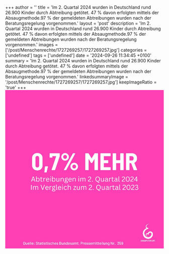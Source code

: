 +++
author = ''
title = 'Im 2. Quartal 2024 wurden in Deutschland rund 26.900 Kinder durch Abtreibung getötet. 47 % davon erfolgten mittels der Absaugmethode.97 % der gemeldeten Abtreibungen wurden nach der Beratungsregelung vorgenommen.'
layout = 'post'
description = 'Im 2. Quartal 2024 wurden in Deutschland rund 26.900 Kinder durch Abtreibung getötet. 47 % davon erfolgten mittels der Absaugmethode.97 % der gemeldeten Abtreibungen wurden nach der Beratungsregelung vorgenommen.'
images = ['/post/Menschenrechte/1727269257/1727269257.jpg']
categories = ['undefined']
tags = ['undefined']
date = '2024-09-26 11:34:45 +0100'
summary = 'Im 2. Quartal 2024 wurden in Deutschland rund 26.900 Kinder durch Abtreibung getötet. 47 % davon erfolgten mittels der Absaugmethode.97 % der gemeldeten Abtreibungen wurden nach der Beratungsregelung vorgenommen.'
linkedsummaryImage = '/post/Menschenrechte/1727269257/1727269257.jpg']
keepImageRatio = 'true'
+++
[![Im 2. Quartal 2024 wurden in Deutschland rund 26.900 Kinder durch Abtreibung getötet. 47 % davon erfolgten mittels der Absaugmethode.97 % der gemeldeten Abtreibungen wurden nach der Beratungsregelung vorgenommen.](1727269257.jpg "Im 2. Quartal 2024 wurden in Deutschland rund 26.900 Kinder durch Abtreibung getötet. 47 % davon erfolgten mittels der Absaugmethode.97 % der gemeldeten Abtreibungen wurden nach der Beratungsregelung vorgenommen.")](https://www.sundaysforlife.org/de)